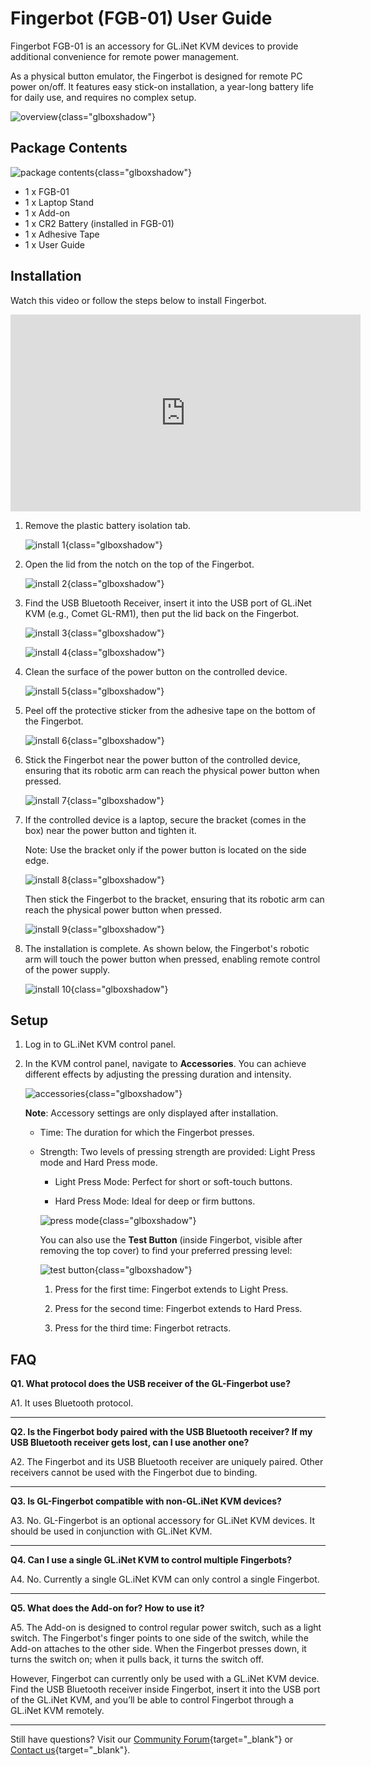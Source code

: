 # Fingerbot (FGB-01) User Guide

Fingerbot FGB-01 is an accessory for GL.iNet KVM devices to provide additional convenience for remote power management.

As a physical button emulator, the Fingerbot is designed for remote PC power on/off. It features easy stick-on installation, a year-long battery life for daily use, and requires no complex setup.

![overview](https://static.gl-inet.com/docs/kvm/user_guide/gl-fgb-01/overview.png){class="glboxshadow"}

## Package Contents

![package contents](https://static.gl-inet.com/docs/kvm/user_guide/gl-fgb-01/package_contents.png){class="glboxshadow"}

- 1 x FGB-01
- 1 x Laptop Stand
- 1 x Add-on
- 1 x CR2 Battery (installed in FGB-01)
- 1 x Adhesive Tape
- 1 x User Guide

## Installation

Watch this video or follow the steps below to install Fingerbot.

<iframe width="560" height="315" src="https://www.youtube.com/embed/_ExhJHhEcwg" title="YouTube video player" frameborder="0" allow="accelerometer; autoplay; clipboard-write; encrypted-media; gyroscope; picture-in-picture" allowfullscreen></iframe>

1. Remove the plastic battery isolation tab.

    ![install 1](https://static.gl-inet.com/docs/kvm/user_guide/gl-fgb-01/install1.png){class="glboxshadow"}

2. Open the lid from the notch on the top of the Fingerbot.

    ![install 2](https://static.gl-inet.com/docs/kvm/user_guide/gl-fgb-01/install2.png){class="glboxshadow"}

3. Find the USB Bluetooth Receiver, insert it into the USB port of GL.iNet KVM (e.g., Comet GL-RM1), then put the lid back on the Fingerbot.

    ![install 3](https://static.gl-inet.com/docs/kvm/user_guide/gl-fgb-01/install3.png){class="glboxshadow"}

    ![install 4](https://static.gl-inet.com/docs/kvm/user_guide/gl-fgb-01/install4.png){class="glboxshadow"}

4. Clean the surface of the power button on the controlled device.

    ![install 5](https://static.gl-inet.com/docs/kvm/user_guide/gl-fgb-01/install5.png){class="glboxshadow"}

5. Peel off the protective sticker from the adhesive tape on the bottom of the Fingerbot.

    ![install 6](https://static.gl-inet.com/docs/kvm/user_guide/gl-fgb-01/install6.png){class="glboxshadow"}

6. Stick the Fingerbot near the power button of the controlled device, ensuring that its robotic arm can reach the physical power button when pressed.

    ![install 7](https://static.gl-inet.com/docs/kvm/user_guide/gl-fgb-01/install7.png){class="glboxshadow"}

7. If the controlled device is a laptop, secure the bracket (comes in the box) near the power button and tighten it. 
    
    Note: Use the bracket only if the power button is located on the side edge.

    ![install 8](https://static.gl-inet.com/docs/kvm/user_guide/gl-fgb-01/install8.png){class="glboxshadow"}

    Then stick the Fingerbot to the bracket, ensuring that its robotic arm can reach the physical power button when pressed.

    ![install 9](https://static.gl-inet.com/docs/kvm/user_guide/gl-fgb-01/install9.png){class="glboxshadow"}

8. The installation is complete. As shown below, the Fingerbot's robotic arm will touch the power button when pressed, enabling remote control of the power supply.
    
    ![install 10](https://static.gl-inet.com/docs/kvm/user_guide/gl-fgb-01/install10.jpg){class="glboxshadow"}

## Setup

1. Log in to GL.iNet KVM control panel.

2. In the KVM control panel, navigate to **Accessories**. You can achieve different effects by adjusting the pressing duration and intensity.

    ![accessories](https://static.gl-inet.com/docs/kvm/user_guide/gl-fgb-01/accessories.jpg){class="glboxshadow"}

    **Note**: Accessory settings are only displayed after installation.

    - Time: The duration for which the Fingerbot presses.

    - Strength: Two levels of pressing strength are provided: Light Press mode and Hard Press mode.

        - Light Press Mode: Perfect for short or soft-touch buttons.
        
        - Hard Press Mode: Ideal for deep or firm buttons.

        ![press mode](https://static.gl-inet.com/docs/kvm/user_guide/gl-fgb-01/press_mode.png){class="glboxshadow"}

        You can also use the **Test Button** (inside Fingerbot, visible after removing the top cover) to find your preferred pressing level:

        ![test button](https://static.gl-inet.com/docs/kvm/user_guide/gl-fgb-01/test-button.png){class="glboxshadow"}

        1. Press for the first time: Fingerbot extends to Light Press.

        2. Press for the second time: Fingerbot extends to Hard Press.

        3. Press for the third time: Fingerbot retracts.

## FAQ

**Q1. What protocol does the USB receiver of the GL-Fingerbot use?**

A1. It uses Bluetooth protocol.

---

**Q2. Is the Fingerbot body paired with the USB Bluetooth receiver? If my USB Bluetooth receiver gets lost, can I use another one?**

A2. The Fingerbot and its USB Bluetooth receiver are uniquely paired. Other receivers cannot be used with the Fingerbot due to binding.

---

**Q3. Is GL-Fingerbot compatible with non-GL.iNet KVM devices?**

A3. No. GL-Fingerbot is an optional accessory for GL.iNet KVM devices. It should be used in conjunction with GL.iNet KVM.

---

**Q4. Can I use a single GL.iNet KVM to control multiple Fingerbots?**

A4. No. Currently a single GL.iNet KVM can only control a single Fingerbot.

---

**Q5. What does the Add-on for? How to use it?**

A5. The Add-on is designed to control regular power switch, such as a light switch. The Fingerbot's finger points to one side of the switch, while the Add-on attaches to the other side. When the Fingerbot presses down, it turns the switch on; when it pulls back, it turns the switch off.

However, Fingerbot can currently only be used with a GL.iNet KVM device. Find the USB Bluetooth receiver inside Fingerbot, insert it into the USB port of the GL.iNet KVM, and you’ll be able to control Fingerbot through a GL.iNet KVM remotely.

---

Still have questions? Visit our [Community Forum](https://forum.gl-inet.com){target="_blank"} or [Contact us](https://www.gl-inet.com/contacts/){target="_blank"}.
